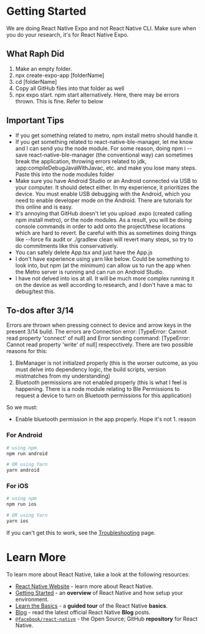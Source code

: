 # Getting Started

We are doing React Native Expo and not React Native CLI. Make sure when you do your research, it's for React Native Expo.

## What Raph Did
1. Make an empty folder.
2. npx create-expo-app [folderName]
3. cd [folderName]
4. Copy all GitHub files into that folder as well
5. npx expo start. npm start alternatively. Here, there may be errors thrown. This is fine. Refer to below

## Important Tips
- If you get something related to metro, npm install metro should handle it.
- If you get something related to react-native-ble-manager, let me know and I can send you the node module. For some reason, doing npm i --save react-native-ble-manager (the conventional way) can sometimes break the application, throwing errors related to jdk, :app:compileDebugJavaWithJavac, etc. and make you lose many steps. Paste this into the node modules folder
- Make sure you have Android Studio or an Android connected via USB to your computer. It should detect either. In my experience, it prioritizes the device. You must enable USB debugging with the Android, which you need to enable developer mode on the Android. There are tutorials for this online and is easy.
- It's annoying that GitHub doesn't let you upload .expo (created calling npm install metro), or the node modules. As a result, you will be doing console commands in order to add onto the project/these locations which are hard to revert. Be careful with this as sometimes doing things like --force fix audit or ./gradlew clean will revert many steps, so try to do commitments like this conservatively.
- You can safely delete App.tsx and just have the App.js
- I don't have experience using yarn like below. Could be something to look into, but npm (at the minimum) can allow us to run the app when the Metro server is running and can run on Android Studio.
- I have not delved into ios at all. It will be much more complex running it on the device as well according to research, and I don't have a mac to debug/test this.

## To-dos after 3/14
Errors are thrown when pressing connect to device and arrow keys in the present 3/14 build. The errors are Connection error: [TypeError: Cannot read property 'connect' of null] and Error sending command: [TypeError: Cannot read property 'write' of null] respecctively.
There are two possible reasons for this:
1. BleManager is not initialzed properly (this is the worser outcome, as you must delve into dependency logic, the build scripts, version mistmatches from my understanding)
2. Bluetooth permissions are not enabled properly (this is what I feel is happening. There is a node module relating to Ble Permissions to request a device to turn on Bluetooth permissions for this application)

So we must:
- Enable bluetooth permission in the app properly. Hope it's not 1. reason




### For Android

```bash
# using npm
npm run android

# OR using Yarn
yarn android
```

### For iOS

```bash
# using npm
npm run ios

# OR using Yarn
yarn ios
```

If you can't get this to work, see the [Troubleshooting](https://reactnative.dev/docs/troubleshooting) page.

# Learn More

To learn more about React Native, take a look at the following resources:

- [React Native Website](https://reactnative.dev) - learn more about React Native.
- [Getting Started](https://reactnative.dev/docs/environment-setup) - an **overview** of React Native and how setup your environment.
- [Learn the Basics](https://reactnative.dev/docs/getting-started) - a **guided tour** of the React Native **basics**.
- [Blog](https://reactnative.dev/blog) - read the latest official React Native **Blog** posts.
- [`@facebook/react-native`](https://github.com/facebook/react-native) - the Open Source; GitHub **repository** for React Native.
